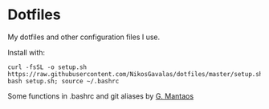 # Dotfiles

My dotfiles and other configuration files I use.

Install with:
```
curl -fsSL -o setup.sh https://raw.githubusercontent.com/NikosGavalas/dotfiles/master/setup.sh; bash setup.sh; source ~/.bashrc
```

Some functions in .bashrc and git aliases by [G. Mantaos](https://gmantaos.com)
